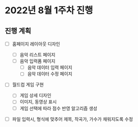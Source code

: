 2022년 8월 1주차 진행
===

진행 계획
---
- [ ] 홈페이지 레이아웃 디자인
  - [ ] 음악 리스트 페이지
  - [ ] 음악 입력폼 페이지
    - [ ] 음악 데이터 입력 페이지
    - [ ] 음악 데이터 수정 페이지
- [ ] 월드컵 게임 구현
  - [ ] 게임 상세 디자인
  - [ ] 이미지, 동영상 표시
  - [ ] 게임 선택에 따라 점수 반영 알고리즘 생성
- [ ] 파일 입력시, 형식에 맞추어 제목, 작곡가, 가수가 채워지도록 수정


